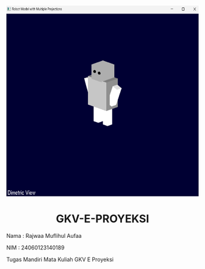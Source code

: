 <div align="center">
<img src="https://github.com/bruhismyname/GKV-E-PROYEKSI/blob/main/Screenshots/dimetric_view.png" alt="dimetric_view" height="500">
  
# GKV-E-PROYEKSI

<div align="left">
Nama  : Rajwaa Muflihul Aufaa

NIM   : 24060123140189

Tugas Mandiri Mata Kuliah GKV E Proyeksi
